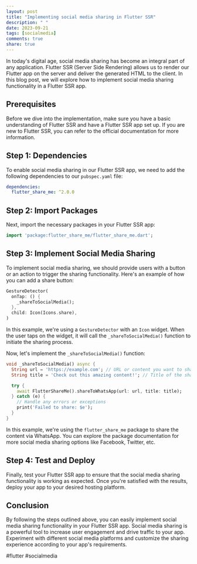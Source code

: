 ```yaml
---
layout: post
title: "Implementing social media sharing in Flutter SSR"
description: " "
date: 2023-09-21
tags: [socialmedia]
comments: true
share: true
---
```


In today's digital age, social media sharing has become an integral part of any application. Flutter SSR (Server Side Rendering) allows us to render our Flutter app on the server and deliver the generated HTML to the client. In this blog post, we will explore how to implement social media sharing functionality in a Flutter SSR app.

## Prerequisites

Before we dive into the implementation, make sure you have a basic understanding of Flutter SSR and have a Flutter SSR app set up. If you are new to Flutter SSR, you can refer to the official documentation for more information.

## Step 1: Dependencies

To enable social media sharing in our Flutter SSR app, we need to add the following dependencies to our `pubspec.yaml` file:

```yaml
dependencies:
  flutter_share_me: ^2.0.0
```

## Step 2: Import Packages

Next, import the necessary packages in your Flutter SSR app:

```dart
import 'package:flutter_share_me/flutter_share_me.dart';
```

## Step 3: Implement Social Media Sharing

To implement social media sharing, we should provide users with a button or an action to trigger the sharing functionality. Here's an example of how you can add a share button:

```dart
GestureDetector(
  onTap: () {
    _shareToSocialMedia();
  },
  child: Icon(Icons.share),
)
```

In this example, we're using a `GestureDetector` with an `Icon` widget. When the user taps on the widget, it will call the `_shareToSocialMedia()` function to initiate the sharing process.

Now, let's implement the `_shareToSocialMedia()` function:

```dart
void _shareToSocialMedia() async {
  String url = 'https://example.com'; // URL or content you want to share
  String title = 'Check out this amazing content!'; // Title of the shared content

  try {
    await FlutterShareMe().shareToWhatsApp(url: url, title: title);
  } catch (e) {
    // Handle any errors or exceptions
    print('Failed to share: $e');
  }
}
```

In this example, we're using the `flutter_share_me` package to share the content via WhatsApp. You can explore the package documentation for more social media sharing options like Facebook, Twitter, etc.

## Step 4: Test and Deploy

Finally, test your Flutter SSR app to ensure that the social media sharing functionality is working as expected. Once you're satisfied with the results, deploy your app to your desired hosting platform.

## Conclusion

By following the steps outlined above, you can easily implement social media sharing functionality in your Flutter SSR app. Social media sharing is a powerful tool to increase user engagement and drive traffic to your app. Experiment with different social media platforms and customize the sharing experience according to your app's requirements.

#flutter #socialmedia